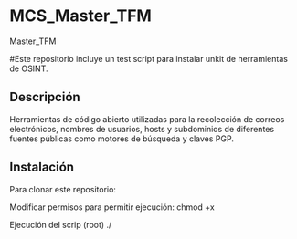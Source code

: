 # MCS_Master_TFM
Master_TFM

#Este repositorio incluye un test script para instalar unkit de herramientas de OSINT.

## Descripción
Herramientas de código abierto utilizadas para la recolección de correos electrónicos, nombres de usuarios, hosts y subdominios de diferentes fuentes públicas como motores de búsqueda y claves PGP.

## Instalación
Para clonar este repositorio:


Modificar permisos para permitir ejecución:
chmod +x

Ejecución del scrip (root)
./
